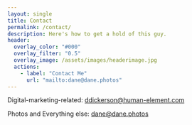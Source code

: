 ```yaml
---
layout: single
title: Contact
permalink: /contact/
description: Here's how to get a hold of this guy.
header:
  overlay_color: "#000"
  overlay_filter: "0.5"
  overlay_image: /assets/images/headerimage.jpg
  actions:
    - label: "Contact Me"
      url: "mailto:dane@dane.photos"
---
```


Digital-marketing-related: [ddickerson@human-element.com](mailto:ddickerson@human-element.com)

Photos and Everything else: [dane@dane.photos](mailto:dane@dane.photos)